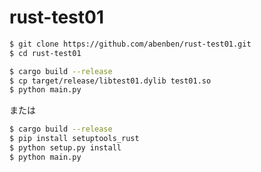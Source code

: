 # rust-test01

```bash
$ git clone https://github.com/abenben/rust-test01.git
$ cd rust-test01
```

```bash
$ cargo build --release
$ cp target/release/libtest01.dylib test01.so
$ python main.py 
```

または

```bash
$ cargo build --release
$ pip install setuptools_rust
$ python setup.py install
$ python main.py 
```
